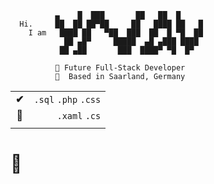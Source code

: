 ```
          ▄    █  ███       ██   ██  █
  Hi.     ██  ██ ██▀██     ██   ████ ██   █
    I am   ████ ██   ▀██  ███  ██  █ ▀█  ██
            ██ ▄█▀     █████  ▄█ ▄███ ████
           ██ ▄██       ███  ████▀ ▀█  █▀ 
   
          🚀 Future Full-Stack Developer 
          📍  Based in Saarland, Germany
```

| | |
|:---:|---:|
| **✔** | `.sql` `.php` `.css` |
| **🌱** | `.xaml` `.cs` |
| | | 


# 💛
